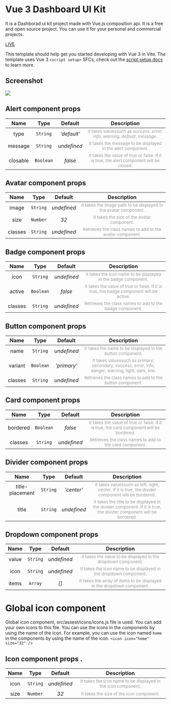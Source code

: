 # Vue 3 Dashboard UI Kit

It is a Dashborad ui kit project made with Vue.js composition api. It is a free and open source project. You can use it for your personal and commercial projects.

<a href="https://appleteam.netlify.app/"> LIVE </a>

This template should help get you started developing with Vue 3 in Vite. The template uses Vue 3 `<script setup>` SFCs, check out the [script setup docs](https://v3.vuejs.org/api/sfc-script-setup.html#sfc-script-setup) to learn more.

## Screenshot

<img src="./screenshot/screenshot.gif" />

## Alert component props

|   Name   |   Type    |   Default   |                                                      Description                                                       |
| :------: | :-------: | :---------: | :--------------------------------------------------------------------------------------------------------------------: |
|   type   | `String`  | _'default'_ |   <sub style="color: #999">It takes values ​​such as _success_, _error_, _info_, _warning_, _default_, _message_.</sub>   |
| message  | `String`  | _undefined_ |              <sub style="color: #999">It takes the message to be displayed in the alert component.</sub>               |
| closable | `Boolean` |   _false_   | <sub style="color: #999">It takes the value of true or false. If it is true, the alert component will be closed.</sub> |

## Avatar component props

|  Name   |   Type   |   Default   |                                           Description                                           |
| :-----: | :------: | :---------: | :---------------------------------------------------------------------------------------------: |
|  image  | `String` | _undefined_ | <sub style="color: #999">It takes the image path to be displayed in the avatar component.</sub> |
|  size   | `Number` |    _32_     |            <sub style="color: #999">It takes the size of the avatar component.</sub>            |
| classes | `String` | _undefined_ |    <sub style="color: #999">Retrieves the class names to add to the avatar component.</sub>     |

## Badge component props

|  Name   |   Type    |   Default   |                                                      Description                                                       |
| :-----: | :-------: | :---------: | :--------------------------------------------------------------------------------------------------------------------: |
|  icon   | `String`  | _undefined_ |             <sub style="color: #999">It takes the icon name to be displayed in the badge component.</sub>              |
| active  | `Boolean` |   _false_   | <sub style="color: #999">It takes the value of true or false. If it is true, the badge component will be active.</sub> |
| classes | `String`  | _undefined_ |                <sub style="color: #999">Retrieves the class names to add to the badge component.</sub>                 |

## Button component props

|  Name   |   Type    |   Default   |                                                              Description                                                               |
| :-----: | :-------: | :---------: | :------------------------------------------------------------------------------------------------------------------------------------: |
|  name   | `String`  | _undefined_ |                       <sub style="color: #999">It takes the name to be displayed in the button component.</sub>                        |
| variant | `Boolean` | _'primary'_ | <sub style="color: #999">It takes values ​​such as primary, secondary, success, error, info, danger, warning, light, dark, link.</sub> |
| classes | `String`  | _undefined_ |                        <sub style="color: #999">Retrieves the class names to add to the button component.</sub>                        |

## Card component props

|   Name   |   Type    |   Default   |                                                       Description                                                       |
| :------: | :-------: | :---------: | :---------------------------------------------------------------------------------------------------------------------: |
| bordered | `Boolean` |   _false_   | <sub style="color: #999">It takes the value of true or false. If it is true, the card component will be bordered.</sub> |
| classes  | `String`  | _undefined_ |                 <sub style="color: #999">Retrieves the class names to add to the card component.</sub>                  |

## Divider component props

|      Name       |   Type   |   Default   |                                                                    Description                                                                     |
| :-------------: | :------: | :---------: | :------------------------------------------------------------------------------------------------------------------------------------------------: |
| title-placement | `String` | _'center'_  |        <sub style="color: #999">It takes values ​​such as left, right, center. If it is true, the divider component will be bordered.</sub>        |
|      title      | `String` | _undefined_ | <sub style="color: #999">It takes the title to be displayed in the divider component. If it is true, the divider component will be bordered.</sub> |

## Dropdown component props

| Name  |   Type   |   Default   |                                              Description                                              |
| :---: | :------: | :---------: | :---------------------------------------------------------------------------------------------------: |
| value | `String` | _undefined_ |     <sub style="color: #999">It takes the value to be displayed in the dropdown component.</sub>      |
| icon  | `String` | _undefined_ |   <sub style="color: #999">It takes the icon name to be displayed in the dropdown component.</sub>    |
| items | `Array`  |    _[]_     | <sub style="color: #999">It takes the array of items to be displayed in the dropdown component.</sub> |

# Global icon component

Global icon component, src/assest/icons/icons.js file is used. You can add your own icons to this file. You can use the icons in the components by using the name of the icon. For example, you can use the icon named `home` in the components by using the name of the icon.
`<icon icon="home" size="32" />`

## Icon component props .

| Name |   Type   |   Default   |                                         Description                                          |
| :--: | :------: | :---------: | :------------------------------------------------------------------------------------------: |
| icon | `String` | _undefined_ | <sub style="color: #999">It takes the icon name to be displayed in the icon component.</sub> |
| size | `Number` |    _32_     |           <sub style="color: #999">It takes the size of the icon component.</sub>            |
